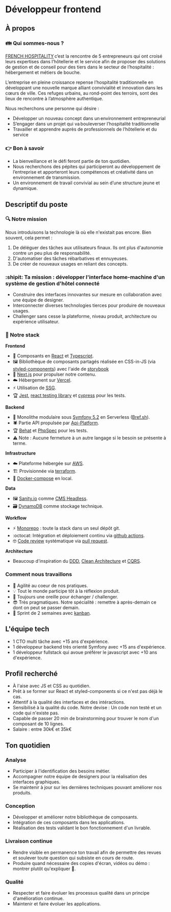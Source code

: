 # Développeur frontend

## À propos

### :family: Qui sommes-nous ?

[FRENCH HOSPITALITY](https://french-hospitality.fr/) c’est la rencontre de 5 entrepreneurs qui ont croisé leurs expertises dans l’hôtellerie et le service afin de proposer des solutions de gestion et de conseil pour des tiers dans le secteur de l’hospitalité : hébergement et métiers de bouche.

L’entreprise en pleine croissance repense l’hospitalité traditionnelle en développant une nouvelle marque alliant convivialité et innovation dans les cœurs de ville. Ces refuges urbains, au rond-point des terroirs, sont des lieux de rencontre à l’atmosphère authentique.

Nous recherchons une personne qui désire :

- Développer un nouveau concept dans un environnement entrepreneurial
- S’engager dans un projet qui va bouleverser l’hospitalité traditionnelle
- Travailler et apprendre auprès de professionnels de l’hôtellerie et du service



### :point_right: Bon à savoir 

- La bienveillance et le défi feront partie de ton quotidien.
- Nous recherchons des pépites qui participeront au développement de l’entreprise et apporteront leurs compétences et créativité dans un environnement de transmission.
- Un environnement de travail convivial au sein d’une structure jeune et dynamique.

## Descriptif du poste

### :mag: Notre mission

Nous introduisons la technologie là où elle n'existait pas encore. Bien souvent, cela permet :

1. De déléguer des tâches aux utilisateurs finaux. Ils ont plus d'autonomie contre un peu plus de responsabilité.
2. D'automatiser des tâches rébarbatives et ennuyeuses.
3. De créer de nouveaux usages en reliant des concepts.

### :shipit: Ta mission : développer l'interface home-machine d'un système de gestion d'hôtel connecté

- Construire des interfaces innovantes sur mesure en collaboration avec une équipe de designer.
- Interconnecter diverses technologies tierces pour produire de nouveaux usages.
- Challenger sans cesse la plateforme, niveau produit, architecture ou expérience utilisateur.

### :toolbox: Notre stack

**Frontend**

- :art: Composants en [React](https://fr.reactjs.org/) et [Typescript](https://www.typescriptlang.org/).
- :framed_picture: Bibliothèque de composants partagés réalisée en CSS-in-JS (via [styled-components](https://styled-components.com/)) avec l'aide de [storybook](https://storybook.js.org/)
- :wrench: [Next.js](https://nextjs.org/) pour propulser notre contenu.
- :cloud: Hébergement sur [Vercel](https://vercel.com/).
- :zap: Utilisation de [SSG](https://vercel.com/blog/nextjs-server-side-rendering-vs-static-generation).
- :trophy: [Jest](https://jestjs.io/), [react testing library](https://testing-library.com/) et [cypress](https://www.cypress.io/) pour les tests.

**Backend**

- :elephant: Monolithe modulaire sous [Symfony 5.2](https://symfony.com/blog/symfony-5-2-0-released) en Serverless ([Bref.sh](https://bref.sh/)).
- :spider: Partie API propulsée par [Api-Platform](https://api-platform.com/).
- :trophy: [Behat](https://docs.behat.org/) et [PhpSpec](http://www.phpspec.net/en/stable/) pour les tests.
- :warning: Note : Aucune fermeture à un autre langage si le besoin se présente à terme.

**Infrastructure**

- :cloud: Plateforme hébergée sur [AWS](https://aws.amazon.com/fr).
- :building_construction: Provisionnée via [terraform](https://www.terraform.io/).
- :whale2: [Docker-compose](https://docs.docker.com/compose/) en local.

**Data**

- :framed_picture: [Sanity.io](https://www.sanity.io/) comme [CMS Headless](https://en.wikipedia.org/wiki/Headless_content_management_system).
- :card_file_box: [DynamoDB](https://aws.amazon.com/fr/dynamodb/) comme stockage technique.

**Workflow**

- :zap: [Monorepo](https://en.wikipedia.org/wiki/Monorepo) : toute la stack dans un seul dépôt git.
- :octocat: Intégration et déploiement continu via [github actions](https://github.com/features/actions).
- :nerd_face: [Code review](https://github.com/features/code-review/) systématique via [pull request](https://docs.github.com/en/free-pro-team@latest/github/collaborating-with-issues-and-pull-requests/about-pull-requests).

**Architecture**

- Beaucoup d'inspiration du [DDD](https://fr.wikipedia.org/wiki/Conception_pilot%C3%A9e_par_le_domaine), [Clean Architecture](<https://fr.wikipedia.org/wiki/Architecture_hexagonale_(logiciel)>) et [CQRS](https://martinfowler.com/bliki/CQRS.html).

### Comment nous travaillons

- :muscle: Agilité au coeur de nos pratiques.
- :bulb: Tout le monde participe tôt à la réflexion produit.
- :boxing_glove: Toujours une oreille pour échanger / challenger.
- :sunglasses: Très pragmatiques. Notre spécialité : remettre à après-demain ce dont on peut se passer demain.
- :calendar: Sprint de 2 semaines avec [kanban](https://fr.wikipedia.org/wiki/Kanban).

## L'équipe tech

- 1 CTO multi tâche avec +15 ans d'expérience.
- 1 développeur backend très orienté Symfony avec +15 ans d'expérience.
- 1 développeur fullstack qui avoue préférer le javascript avec +10 ans d'expérience.

## Profil recherché

- À l'aise avec JS et CSS au quotidien.
- Prêt à se former sur React et styled-components si ce n'est pas déjà le cas.
- Attentif à la qualité des interfaces et des intéractions.
- Sensibilisé à la qualité du code. Notre devise : Un code non testé et un code qui n'existe pas.
- Capable de passer 20 min de brainstorming pour trouver le nom d'un composant de 10 lignes.
- Salaire : entre 30k€ et 35k€

## Ton quotidien

### Analyse

- Participer à l'identification des besoins métier. 
- Accompagner notre équipe de designers pour la réalisation des interfaces graphiques.
- Se maintenir à jour sur les dernières techniques pouvant améliorer nos produits.

### Conception

- Développer et améliorer notre bibliothèque de composants.
- Intégration de ces composants dans les applications.
- Réalisation des tests validant le bon fonctionnement d'un livrable.

### Livraison continue

- Rendre visible en permanence ton travail afin de permettre des revues et soulever toute question qui subsiste en cours de route.
- Produire quand nécessaire des copies d'écran, vidéos ou démo : montrer plutôt qu'expliquer :popcorn:.

### Qualité

- Respecter et faire évoluer les processus qualité dans un principe d'amélioration continue.
- Maintenir et faire évoluer les applications.
